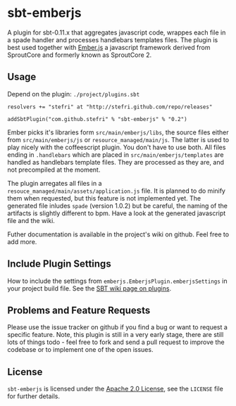 # sbt-emberjs

A plugin for sbt-0.11.x that aggregates javascript code, wrappes each
file in a spade handler and processes handlebars templates files. The
plugin is best used together with [Ember.js](http://emberjs.com) a
javascript framework derived from SproutCore and formerly known as
SproutCore 2.


## Usage

Depend on the plugin: `./project/plugins.sbt`

    resolvers += "stefri" at "http://stefri.github.com/repo/releases"

    addSbtPlugin("com.github.stefri" % "sbt-emberjs" % "0.2")

Ember picks it's libraries form `src/main/emberjs/libs`, the source
files either from `src/main/emberjs/js` or `resource_managed/main/js`.
The latter is used to play nicely with the coffeescript plugin. You
don't have to use both. All files ending in `.handlebars` which are
placed in `src/main/emberjs/templates` are handled as handlebars
template files. They are processed as they are,  and not precompiled at
the moment.

The plugin arregates all files in a
`resouce_managed/main/assets/application.js` file. It is planned to do
minify them when requested, but this feature is not implemented yet.
The generated file inludes `spade` (version 1.0.2) but be careful, the
naming of the artifacts is slightly different to bpm. Have a look at
the generated javascript file and the wiki.

Futher documentation is available in the project's wiki on github. Feel
free to add more.


## Include Plugin Settings

How to include the settings from `emberjs.EmberjsPlugin.emberjsSettings` 
in your project build file. See the [SBT wiki page on plugins][1].


## Problems and Feature Requests

Please use the issue tracker on github if you find a bug or want to
request a specific feature. Note, this plugin is still in a very early
stage, there are still lots of things todo - feel free to fork and send
a pull request to improve the codebase or to implement one of the open
issues.


## License

`sbt-emberjs` is licensed under the [Apache 2.0 License][2],
see the `LICENSE` file for further details.

  [1]: https://github.com/harrah/xsbt/wiki/Plugins
  [2]: http://www.apache.org/licenses/LICENSE-2.0.html
